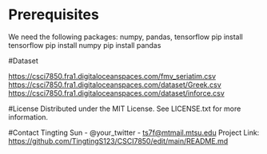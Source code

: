 # Prerequisites
We need the following packages: numpy, pandas, tensorflow
pip install tensorflow
pip install numpy
pip install pandas

#Dataset

https://csci7850.fra1.digitaloceanspaces.com/fmv_seriatim.csv
https://csci7850.fra1.digitaloceanspaces.com/dataset/Greek.csv
https://csci7850.fra1.digitaloceanspaces.com/dataset/inforce.csv

#License
Distributed under the MIT License. See LICENSE.txt for more information.

#Contact
Tingting Sun - @your_twitter - ts7f@mtmail.mtsu.edu
Project Link: https://github.com/TingtingS123/CSCI7850/edit/main/README.md
